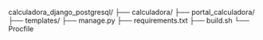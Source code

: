 calculadora_django_postgresql/
├── calculadora/
├── portal_calculadora/
├── templates/
├── manage.py
├── requirements.txt
├── build.sh
└── Procfile
